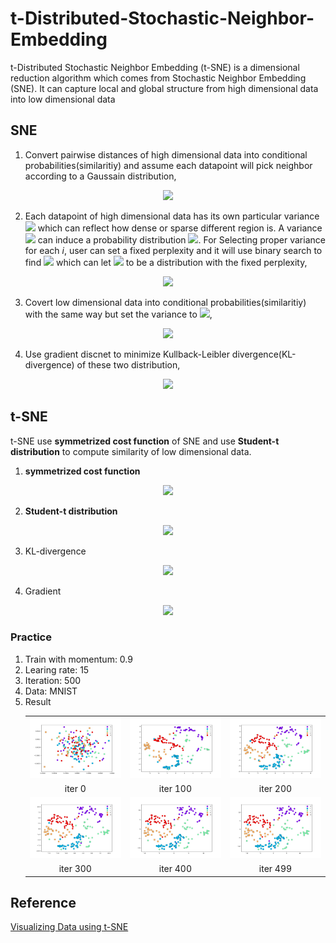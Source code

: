 # t-Distributed-Stochastic-Neighbor-Embedding
t-Distributed Stochastic Neighbor Embedding (t-SNE) is a dimensional reduction algorithm which comes from Stochastic Neighbor Embedding (SNE). It can capture local and global structure from high dimensional data into low dimensional data

## SNE
1. Convert pairwise distances of high dimensional data into conditional probabilities(similaritiy) and assume each datapoint will pick neighbor according to a Gaussain distribution,
  <p align="center">
    <img src="https://latex.codecogs.com/svg.latex?p_%7Bj%5Clvert%20i%7D%3D%5Cfrac%7Bexp%28-%5Cleft%20%5C%7C%20%5Ctextbf%7B%5Ctextit%7Bx%7D%7D_%5Ctextbf%7B%5Ctextit%7Bi%7D%7D%20-%5Ctextbf%7B%5Ctextit%7Bx%7D%7D_%5Ctextbf%7B%5Ctextit%7Bj%7D%7D%20%5Cright%20%5C%7C%5E2/2%5Csigma%20_i%5E2%29%7D%7B%5Csum%5Cnolimits_%7Bk%5Cneq%20i%7Dexp%28-%5Cleft%20%5C%7C%20%5Ctextbf%7B%5Ctextit%7Bx%7D%7D_%5Ctextbf%7B%5Ctextit%7Bi%7D%7D%20-%20%5Ctextbf%7B%5Ctextit%7Bx%7D%7D_%5Ctextbf%7B%5Ctextit%7Bk%7D%7D%20%5Cright%20%5C%7C%5E2/2%5Csigma%20_i%5E2%29%7D" />
  </p>             
  
2. Each datapoint of high dimensional data has its own particular variance <img src="https://latex.codecogs.com/svg.latex?%5Cinline%20%5Csigma_i" /> which can reflect how dense or sparse different region is. A variance <img src="https://latex.codecogs.com/svg.latex?%5Cinline%20%5Csigma_i" /> can induce a probability distribution <img src="https://latex.codecogs.com/svg.latex?P_i" />. For Selecting proper variance for each <i>i</i>, user can set a fixed perplexity and it will use binary search to find <img src="https://latex.codecogs.com/svg.latex?%5Cinline%20%5Csigma_i" /> which can let <img src="https://latex.codecogs.com/svg.latex?P_i" /> to be a distribution with the fixed perplexity,
  <p align="center">
  <img src="https://latex.codecogs.com/svg.latex?%5Cbegin%7Barray%7D%7Blr%7D%20Perp%28P_i%29%3D2%5E%7BH%28P_i%29%7D%5C%5C%20H%28P_i%29%3D-%5Csum%5Cnolimits_j%20p_%7Bj%7Ci%7Dlog_2p_%7Bj%7Ci%7D%20%5Cend%7Barray%7D" />
  </p>
  
3. Covert low dimensional data into conditional probabilities(similaritiy) with the same way but set the variance to <img src="https://latex.codecogs.com/svg.latex?%5Cinline%20%5Cfrac%7B1%7D%7B%5Csqrt%7B2%7D%7D" />,
  <p align="center">
    <img src="https://latex.codecogs.com/svg.latex?q_%7Bj%5Clvert%20i%7D%3D%5Cfrac%7Bexp%28-%5Cleft%20%5C%7C%20%5Ctextbf%7B%5Ctextit%7By%7D%7D_%5Ctextbf%7B%5Ctextit%7Bi%7D%7D%20-%20%5Ctextbf%7B%5Ctextit%7By%7D%7D_%5Ctextbf%7B%5Ctextit%7Bj%7D%7D%20%5Cright%20%5C%7C%5E2%29%7D%7B%5Csum%5Cnolimits_%7Bk%5Cneq%20i%7Dexp%28-%5Cleft%20%5C%7C%20%5Ctextbf%7B%5Ctextit%7By%7D%7D_%5Ctextbf%7B%5Ctextit%7Bi%7D%7D%20-%20%5Ctextbf%7B%5Ctextit%7By%7D%7D_%5Ctextbf%7B%5Ctextit%7Bk%7D%7D%20%5Cright%20%5C%7C%5E2%29%7D" />
  </p>
  
4. Use gradient discnet to minimize Kullback-Leibler divergence(KL-divergence) of these two distribution,
  <p align="center">
    <img src="https://latex.codecogs.com/svg.latex?C%3D%5Csum%5Cnolimits_iKL%28P_i%7C%7CQ_i%29%3D%5Csum%5Cnolimits_i%5Csum%5Cnolimits_jp_%7Bj%7Ci%7Dlog%5Cfrac%7Bp_%7Bj%7Ci%7D%7D%7Bq_%7Bj%7Ci%7D%7D" />
  </p>
  
## t-SNE
t-SNE use **symmetrized cost function** of SNE and use **Student-t distribution** to compute similarity of low dimensional data.
1. **symmetrized cost function**
  <p align="center">
    <img src="https://latex.codecogs.com/svg.latex?p_%7Bij%7D%3D%5Cfrac%7Bp_%7Bj%7Ci%7D&plus;p_%7Bi%7Cj%7D%7D%7B2n%7D" />
  </p>
  
2. **Student-t distribution**
  <p align="center">
    <img src="https://latex.codecogs.com/svg.latex?q_%7Bij%7D%3D%5Cfrac%7B%281&plus;%5Cleft%20%5C%7C%20%5Ctextbf%7B%5Ctextit%7By%7D%7D_%5Ctextbf%7B%5Ctextit%7Bi%7D%7D%20-%5Ctextbf%7B%5Ctextit%7By%7D%7D_%5Ctextbf%7B%5Ctextit%7Bj%7D%7D%20%5Cright%20%5C%7C%5E2%29%5E%7B-1%7D%7D%7B%5Csum%5Cnolimits_%7Bk%5Cneq%20l%7D%281&plus;%5Cleft%20%5C%7C%20%5Ctextbf%7B%5Ctextit%7By%7D%7D_%5Ctextbf%7B%5Ctextit%7Bk%7D%7D-%5Ctextbf%7B%5Ctextit%7By%7D%7D_%5Ctextbf%7B%5Ctextit%7Bl%7D%7D%20%5Cright%20%5C%7C%5E2%29%5E%7B-1%7D%7D" />
  </p>
  
3. KL-divergence
  <p align="center">
    <img src="https://latex.codecogs.com/svg.latex?C%3D%5Csum%5Cnolimits_iKL%28P%7C%7CQ%29%3D%5Csum%5Cnolimits_i%5Csum%5Cnolimits_jp_%7Bij%7Dlog%5Cfrac%7Bp_%7Bij%7D%7D%7Bq_%7Bij%7D%7D" />
  </p>

4. Gradient
  <p align="center">
    <img src="https://latex.codecogs.com/svg.latex?%5Cfrac%7B%5Cdelta%20C%7D%7B%5Cdelta%20%5Ctextbf%7B%5Ctextit%7By%7D%7D_%5Ctextbf%7B%5Ctextit%7Bi%7D%7D%7D%3D4%5Csum%5Cnolimits_j%28p_i_j-q_i_j%29%28%5Ctextbf%7B%5Ctextit%7By%7D%7D_%5Ctextbf%7B%5Ctextit%7Bi%7D%7D-%5Ctextbf%7B%5Ctextit%7By%7D%7D_%5Ctextbf%7B%5Ctextit%7Bj%7D%7D%29%281&plus;%5Cleft%20%5C%7C%20%5Ctextbf%7B%5Ctextit%7By%7D%7D_%5Ctextbf%7B%5Ctextit%7Bi%7D%7D-%5Ctextbf%7B%5Ctextit%7By%7D%7D_%5Ctextbf%7B%5Ctextit%7Bj%7D%7D%20%5Cright%20%5C%7C%5E2%29%5E%7B-1%7D" />
  </p>

### Practice
1. Train with momentum: 0.9
2. Learing rate: 15
3. Iteration: 500
4. Data: MNIST
5. Result
    <table>
      <tr align="center">
        <td><img src="https://github.com/ChienKangLu/t-Distributed-Stochastic-Neighbor-Embedding/blob/master/t_SNE/File_mnist_01289_200/pic/momentum_iter0.png" /></td>
        <td><img src="https://github.com/ChienKangLu/t-Distributed-Stochastic-Neighbor-Embedding/blob/master/t_SNE/File_mnist_01289_200/pic/momentum_iter100.png" /></td>
        <td><img src="https://github.com/ChienKangLu/t-Distributed-Stochastic-Neighbor-Embedding/blob/master/t_SNE/File_mnist_01289_200/pic/momentum_iter200.png" /></td>
      </tr>
      <tr align="center">
        <td>iter 0</td>
        <td>iter 100</td>
        <td>iter 200</td>
      </tr>
      <tr align="center">
        <td><img src="https://github.com/ChienKangLu/t-Distributed-Stochastic-Neighbor-Embedding/blob/master/t_SNE/File_mnist_01289_200/pic/momentum_iter300.png" /></td>
        <td><img src="https://github.com/ChienKangLu/t-Distributed-Stochastic-Neighbor-Embedding/blob/master/t_SNE/File_mnist_01289_200/pic/momentum_iter400.png" /></td>
        <td><img src="https://github.com/ChienKangLu/t-Distributed-Stochastic-Neighbor-Embedding/blob/master/t_SNE/File_mnist_01289_200/pic/momentum_iter499.png" /></td>
      </tr>
      <tr align="center">
        <td>iter 300</td>
        <td>iter 400</td>
        <td>iter 499</td>
      </tr>
    </table>

## Reference

[Visualizing Data using t-SNE](https://www.semanticscholar.org/paper/Visualizing-Data-using-t-SNE-Maaten-Hinton/10eb7bfa7687f498268bdf74b2f60020a151bdc6)
